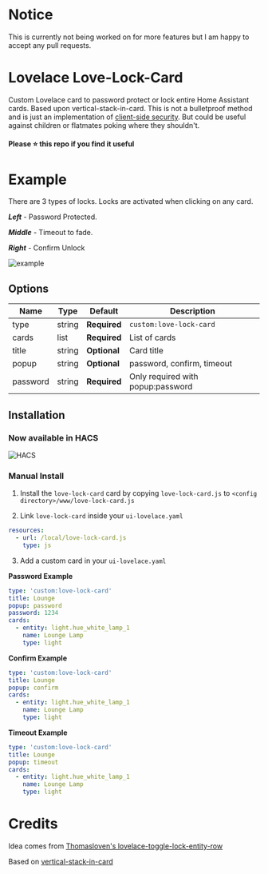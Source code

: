 # Notice
This is currently not being worked on for more features but I am happy to accept any pull requests.

# Lovelace Love-Lock-Card
Custom Lovelace card to password protect or lock entire Home Assistant cards. Based upon vertical-stack-in-card. 
This is not a bulletproof method and is just an implementation of [client-side security](https://i.redd.it/1iavece0fp111.jpg). But could be useful against children or flatmates poking where they shouldn't.  


#### Please ⭐️ this repo if you find it useful


# Example
There are 3 types of locks. Locks are activated when clicking on any card.

***Left*** - Password Protected.

***Middle*** - Timeout to fade.

***Right*** - Confirm Unlock


![example](https://i.imgur.com/k35TSKw.gif)

## Options

| Name | Type | Default | Description
| ---- | ---- | ------- | -----------
| type | string | **Required** | `custom:love-lock-card`
| cards | list | **Required** | List of cards
| title | string | **Optional** | Card title
| popup | string | **Optional** | password, confirm, timeout
| password | string | **Required** | Only required with popup:password

## Installation

### Now available in HACS

![HACS](https://i.imgur.com/1xNjAuC.jpg)

### Manual Install

1. Install the `love-lock-card` card by copying `love-lock-card.js` to `<config directory>/www/love-lock-card.js`

2. Link `love-lock-card` inside your `ui-lovelace.yaml` 

```yaml
resources:
  - url: /local/love-lock-card.js
    type: js
```

3. Add a custom card in your `ui-lovelace.yaml`

**Password Example**

```yaml
type: 'custom:love-lock-card'
title: Lounge
popup: password
password: 1234
cards:
  - entity: light.hue_white_lamp_1
    name: Lounge Lamp
    type: light
```

**Confirm Example**

```yaml
type: 'custom:love-lock-card'
title: Lounge
popup: confirm
cards:
  - entity: light.hue_white_lamp_1
    name: Lounge Lamp
    type: light
```

**Timeout Example**

```yaml
type: 'custom:love-lock-card'
title: Lounge
popup: timeout
cards:
  - entity: light.hue_white_lamp_1
    name: Lounge Lamp
    type: light
```

# Credits
Idea comes from [Thomasloven's lovelace-toggle-lock-entity-row](https://github.com/thomasloven/lovelace-toggle-lock-entity-row)

Based on [vertical-stack-in-card](https://github.com/custom-cards/vertical-stack-in-card/blob/master/README.md)
